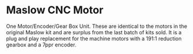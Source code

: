 # Maslow CNC Motor

One Motor/Encoder/Gear Box Unit. These are identical to the motors in the original Maslow kit and are surplus from the last batch of kits sold.  It is a plug and play replacement for the machine motors with a 191:1 reduction gearbox and a 7ppr encoder.